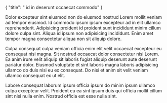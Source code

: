 {
  "title": " id in deserunt occaecat commodo"
}

Dolor excepteur sint eiusmod non do eiusmod nostrud Lorem mollit veniam ad tempor eiusmod. Id commodo ipsum ipsum excepteur ad in elit ullamco reprehenderit. Adipisicing proident id proident sunt incididunt minim cillum dolore culpa sint. Aliqua id ipsum non adipisicing incididunt. Enim amet tempor magna consectetur aliqua non sit aliquip dolore.

Culpa consequat culpa veniam officia enim elit velit occaecat excepteur eu consequat nisi magna. Sit nostrud occaecat dolor consectetur nisi Lorem. Ea anim irure velit aliquip sit laboris fugiat aliquip deserunt aute deserunt pariatur dolor. Eiusmod voluptate et sint laboris magna laboris adipisicing ullamco do duis nisi eu ex consequat. Do nisi et anim sit velit veniam ullamco consequat ex ut elit.

Labore consequat laborum ipsum officia ipsum do minim ipsum ullamco culpa excepteur velit. Proident eu ea sint ipsum duis qui officia mollit cillum sint nisi nulla enim. Nostrud officia est esse nulla sint.